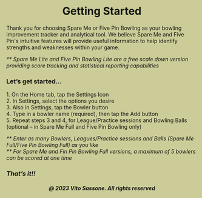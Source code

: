 <html style="background-color:#CCCC99;">
<body style="
      background-image: url('Spareme_transparent.png');
      background-repeat: no-repeat;
      background-attachment: fixed;
      background-position: right top;
      background-size: 150px 150px;
      mix-blend-mode: multiply;">

<h1 style="text-align:center;">Getting Started</h1>

<p>Thank you for choosing Spare Me or Five Pin Bowling as your bowling improvement tracker and analytical tool. We believe Spare Me and Five Pin's intuitive features 
will provide useful information to help identify strengths and weaknesses within your game.</p>
<p><i>** Spare Me Lite and Five Pin Bowling Lite are a free scale down version providing score tracking and statistical reporting capabilities</i></p>

<h3>Let’s get started...</h3>
<p>
1.	On the Home tab, tap the Settings Icon<br>
2.	In Settings, select the options you desire<br>
3.	Also in Settings, tap the Bowler button<br>
4.	Type in a bowler name (required), then tap the Add button<br>
5.	Repeat steps 3 and 4, for League/Practice sessions and Bowling Balls (optional – in Spare Me Full and Five Pin Bowling only)</p>
<p><i>** Enter as many Bowlers, Leagues/Practice sessions and Balls (Spare Me Full/Five Pin Bowling Full) as you like<br>
** For Spare Me and Fin Pin Bowling Full versions, a maximum of 5 bowlers can be scored at one time</i></p>

<h3><em>That’s it!!</em></h3>

<h5 style="text-align:center;"><i>@ 2023 Vito Sassone. All rights reserved</i></h5>   
</body>
</html>
